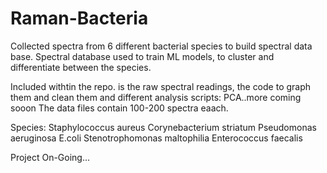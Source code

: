 # Raman-Bacteria
Collected spectra from 6 different bacterial species to build spectral data base. 
Spectral database used to train ML models, to cluster and differentiate between the species.

Included withtin the repo. is the raw spectral readings, the code to graph them and clean them and different analysis scripts: PCA..more coming sooon
The data files contain 100-200 spectra eaach.


Species: Staphylococcus aureus
         Corynebacterium striatum
         Pseudomonas aeruginosa
         E.coli
         Stenotrophomonas maltophilia
         Enterococcus faecalis

Project On-Going...

